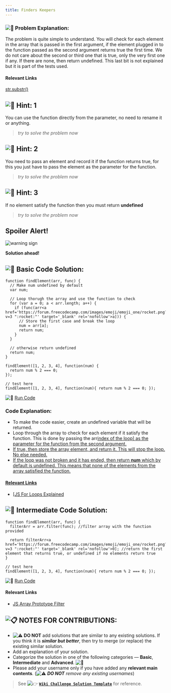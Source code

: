 ```yaml
---
title: Finders Keepers
---
```

### ![:checkered_flag:](https://forum.freecodecamp.com/images/emoji/emoji_one/checkered_flag.png?v=3 ":checkered_flag:") Problem Explanation:

The problem is quite simple to understand. You will check for each element in the array that is passed in the first argument, if the element plugged in to the function passed as the second argument returns true the first time. We do not care about the second or third one that is true, only the very first one if any. If there are none, then return undefined. This last bit is not explained but it is part of the tests used.

#### Relevant Links

<a href='https://developer.mozilla.org/en-US/docs/Web/JavaScript/Reference/Global_Objects/String/substr' target='_blank' rel='nofollow'>str.substr()</a>

## ![:speech_balloon:](https://forum.freecodecamp.com/images/emoji/emoji_one/speech_balloon.png?v=3 ":speech_balloon:") Hint: 1

You can use the function directly from the parameter, no need to rename it or anything.

> _try to solve the problem now_

## ![:speech_balloon:](https://forum.freecodecamp.com/images/emoji/emoji_one/speech_balloon.png?v=3 ":speech_balloon:") Hint: 2

You need to pass an element and record it if the function returns true, for this you just have to pass the element as the parameter for the function.

> _try to solve the problem now_

## ![:speech_balloon:](https://forum.freecodecamp.com/images/emoji/emoji_one/speech_balloon.png?v=3 ":speech_balloon:") Hint: 3

If no element satisfy the function then you must return **undefined**

> _try to solve the problem now_

## Spoiler Alert!

![warning sign](//discourse-user-assets.s3.amazonaws.com/original/2X/2/2d6c412a50797771301e7ceabd554cef4edcd74d.gif)

**Solution ahead!**

## ![:beginner:](https://forum.freecodecamp.com/images/emoji/emoji_one/beginner.png?v=3 ":beginner:") Basic Code Solution:

    function findElement(arr, func) {
      // Make num undefined by default
      var num;

      // Loop thorugh the array and use the function to check
      for (var a = 0; a < arr.length; a++) {
        if (func(arr<a href='https://forum.freecodecamp.com/images/emoji/emoji_one/rocket.png?v=3 ":rocket:"' target='_blank' rel='nofollow'>a])) {
          // Store the first case and break the loop
          num = arr[a];
          return num;
        }
      }

      // otherwise return undefined
      return num;
    }

    findElement([1, 2, 3, 4], function(num) {
      return num % 2 === 0;
    });

    // test here
    findElement([1, 2, 3, 4], function(num){ return num % 2 === 0; });

![:rocket:](https://forum.freecodecamp.com/images/emoji/emoji_one/rocket.png?v=3 ":rocket:") <a href='https://repl.it/CLn6/0' target='_blank' rel='nofollow'>Run Code</a>

### Code Explanation:

*   To make the code easier, create an undefined variable that will be returned.
*   Loop through the array to check for each element if it satisfy the function. This is done by passing the arr<a href='http://forum.freecodecamp.com/t/javascript-for-loop/14666s-Explained' target='_blank' rel='nofollow'>index of the loop] as the parameter for the function from the second argument.
*   If true, then store the array element, and return it. This will stop the loop. No else needed.
*   If the loop was not broken and it has ended, then return **num** which by default is undefined. This means that none of the elements from the array satisfied the function.

#### Relevant Links

*   [JS For Loops Explained</a>

## ![:sunflower:](https://forum.freecodecamp.com/images/emoji/emoji_one/sunflower.png?v=3 ":sunflower:") Intermediate Code Solution:

    function findElement(arr, func) {
      filterArr = arr.filter(func); //filter array with the function provided

      return filterArr<a href='https://forum.freecodecamp.com/images/emoji/emoji_one/rocket.png?v=3 ":rocket:"' target='_blank' rel='nofollow'>0]; //return the first element that returns true, or undefined if no elements return true
    }

    // test here
    findElement([1, 2, 3, 4], function(num){ return num % 2 === 0; });

![:rocket:](https://forum.freecodecamp.com/images/emoji/emoji_one/rocket.png?v=3 ":rocket:") <a href='https://repl.it/CLn7/0' target='_blank' rel='nofollow'>Run Code</a>

#### Relevant Links

*   <a href='http://forum.freecodecamp.com/t/javascript-array-prototype-filter/14289' target='_blank' rel='nofollow'>JS Array Prototype Filter</a>

## ![:clipboard:](https://forum.freecodecamp.com/images/emoji/emoji_one/clipboard.png?v=3 ":clipboard:") NOTES FOR CONTRIBUTIONS:

*   ![:warning:](https://forum.freecodecamp.com/images/emoji/emoji_one/warning.png?v=3 ":warning:") **DO NOT** add solutions that are similar to any existing solutions. If you think it is **_similar but better_**, then try to merge (or replace) the existing similar solution.
*   Add an explanation of your solution.
*   Categorize the solution in one of the following categories — **Basic**, **Intermediate** and **Advanced**. ![:traffic_light:](https://forum.freecodecamp.com/images/emoji/emoji_one/traffic_light.png?v=3 ":traffic_light:")
*   Please add your username only if you have added any **relevant main contents**. (![:warning:](https://forum.freecodecamp.com/images/emoji/emoji_one/warning.png?v=3 ":warning:") **_DO NOT_** _remove any existing usernames_)

> See ![:point_right:](https://forum.freecodecamp.com/images/emoji/emoji_one/point_right.png?v=3 ":point_right:") <a href='http://forum.freecodecamp.com/t/algorithm-article-template/14272' target='_blank' rel='nofollow'>**`Wiki Challenge Solution Template`**</a> for reference.
